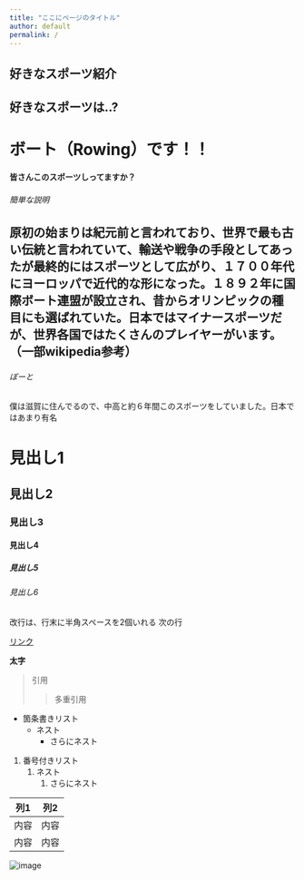 ```yaml
---
title: "ここにページのタイトル"
author: default
permalink: /
---
```


好きなスポーツ紹介
---
## 好きなスポーツは..?

      
#  ボート（Rowing）です！！


#### 皆さんこのスポーツしってますか？

 
###### 簡単な説明
原初の始まりは紀元前と言われており、世界で最も古い伝統と言われていて、輸送や戦争の手段としてあったが最終的にはスポーツとして広がり、１７００年代にヨーロッパで近代的な形になった。１８９２年に国際ボート連盟が設立され、昔からオリンピックの種目にも選ばれていた。日本ではマイナースポーツだが、世界各国ではたくさんのプレイヤーがいます。
（一部wikipedia参考）
---
###### ぼーと
僕は滋賀に住んでるので、中高と約６年間このスポーツをしていました。日本ではあまり有名






# 見出し1
## 見出し2
### 見出し3
#### 見出し4
##### 見出し5
###### 見出し6

改行は、行末に半角スペースを2個いれる
次の行

[リンク](https://www.google.co.jp/)

**太字**

> 引用
>> 多重引用


- 箇条書きリスト
  - ネスト
    - さらにネスト


1. 番号付きリスト
   1. ネスト
      1. さらにネスト


| 列1  | 列2  |
|-----|-----|
| 内容  | 内容  |
| 内容  | 内容  |

![image](/GHPages_WebSite/assets/images/logo-150.png)
